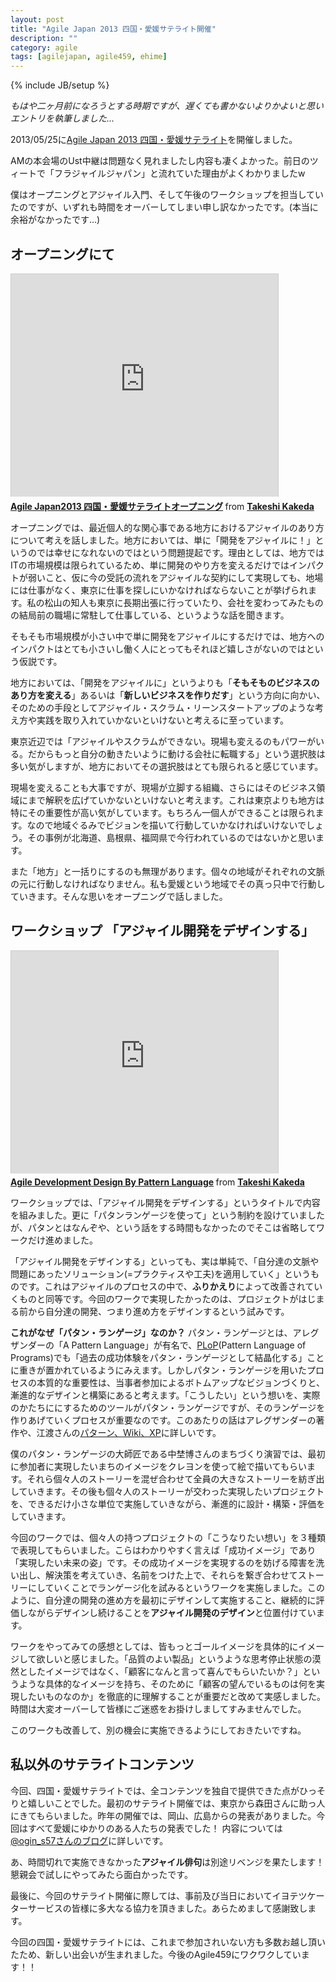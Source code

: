 ```yaml
---
layout: post
title: "Agile Japan 2013 四国・愛媛サテライト開催"
description: ""
category: agile
tags: [agilejapan, agile459, ehime]
---
```

{% include JB/setup %}

*もはや二ヶ月前になろうとする時期ですが、遅くても書かないよりかよいと思いエントリを執筆しました...*

2013/05/25に[Agile Japan 2013 四国・愛媛サテライト](http://agile459.doorkeeper.jp/events/3634)を開催しました。

AMの本会場のUst中継は問題なく見れましたし内容も凄くよかった。前日のツィートで「フラジャイルジャパン」と流れていた理由がよくわかりましたw

僕はオープニングとアジャイル入門、そして午後のワークショップを担当していたのですが、いずれも時間をオーバーしてしまい申し訳なかったです。(本当に余裕がなかったです...)

オープニングにて
-----------

<iframe src="http://www.slideshare.net/slideshow/embed_code/21894668" width="427" height="356" frameborder="0" marginwidth="0" marginheight="0" scrolling="no" style="border:1px solid #CCC;border-width:1px 1px 0;margin-bottom:5px" allowfullscreen webkitallowfullscreen mozallowfullscreen> </iframe> <div style="margin-bottom:5px"> <strong> <a href="http://www.slideshare.net/kkd/agile-japan2013" title="Agile Japan2013 四国・愛媛サテライトオープニング" target="_blank">Agile Japan2013 四国・愛媛サテライトオープニング</a> </strong> from <strong><a href="http://www.slideshare.net/kkd" target="_blank">Takeshi Kakeda</a></strong> </div>

オープニングでは、最近個人的な関心事である地方におけるアジャイルのあり方について考えを話しました。地方においては、単に「開発をアジャイルに！」というのでは幸せになれないのではという問題提起です。理由としては、地方ではITの市場規模は限られているため、単に開発のやり方を変えるだけではインパクトが弱いこと、仮に今の受託の流れをアジャイルな契約にして実現しても、地場には仕事がなく、東京に仕事を探しにいかなければならないことが挙げられます。私の松山の知人も東京に長期出張に行っていたり、会社を変わってみたものの結局前の職場に常駐して仕事している、というような話を聞きます。

そもそも市場規模が小さい中で単に開発をアジャイルにするだけでは、地方へのインパクトはとても小さいし働く人にとってもそれほど嬉しさがないのではという仮説です。

地方においては、「開発をアジャイルに」というよりも「**そもそものビジネスのあり方を変える**」あるいは「**新しいビジネスを作りだす**」という方向に向かい、そのための手段としてアジャイル・スクラム・リーンスタートアップのような考え方や実践を取り入れていかないといけないと考えるに至っています。

東京近辺では「アジャイルやスクラムができない。現場も変えるのもパワーがいる。だからもっと自分の動きたいように動ける会社に転職する」という選択肢は多い気がしますが、地方においてその選択肢はとても限られると感じています。

現場を変えることも大事ですが、現場が立脚する組織、さらにはそのビジネス領域にまで解釈を広げていかないといけないと考えます。これは東京よりも地方は特にその重要性が高い気がしています。もちろん一個人ができることは限られます。なので地域ぐるみでビジョンを描いて行動していかなければいけないでしょう。その事例が北海道、島根県、福岡県で今行われているのではないかと思います。

また「地方」と一括りにするのも無理があります。個々の地域がそれぞれの文脈の元に行動しなければなりません。私も愛媛という地域でその真っ只中で行動していきます。そんな思いをオープニングで話しました。

ワークショップ 「アジャイル開発をデザインする」
-------------

<iframe src="http://www.slideshare.net/slideshow/embed_code/22005644" width="427" height="356" frameborder="0" marginwidth="0" marginheight="0" scrolling="no" style="border:1px solid #CCC;border-width:1px 1px 0;margin-bottom:5px" allowfullscreen webkitallowfullscreen mozallowfullscreen> </iframe> <div style="margin-bottom:5px"> <strong> <a href="http://www.slideshare.net/kkd/agile-development-design-by-pattern-language" title="Agile Development Design By Pattern Language" target="_blank">Agile Development Design By Pattern Language</a> </strong> from <strong><a href="http://www.slideshare.net/kkd" target="_blank">Takeshi Kakeda</a></strong> </div>

ワークショップでは、「アジャイル開発をデザインする」というタイトルで内容を組みました。更に「パタンランゲージを使って」という制約を設けていましたが、パタンとはなんぞや、という話をする時間もなかったのでそこは省略してワークだけ進めました。

「アジャイル開発をデザインする」といっても、実は単純で、「自分達の文脈や問題にあったソリューション(=プラクティスや工夫)を適用していく」というものです。これはアジャイルのプロセスの中で、**ふりかえり**によって改善されていくものと同等です。今回のワークで実現したかったのは、プロジェクトがはじまる前から自分達の開発、つまり進め方をデザインするという試みです。

**これがなぜ「パタン・ランゲージ」なのか？**
パタン・ランゲージとは、アレグザンダーの「A Pattern Language」が有名で、[PLoP](http://www.hillside.net/plop/2013/)(Pattern Language of Programs)でも「過去の成功体験をパタン・ランゲージとして結晶化する」ことに重きが置かれているようにみえます。しかしパタン・ランゲージを用いたプロセスの本質的な重要性は、当事者参加によるボトムアップなビジョンづくりと、漸進的なデザインと構築にあると考えます。「こうしたい」という想いを、実際のかたちににするためのツールがパタン・ランゲージですが、そのランゲージを作りあげていくプロセスが重要なのです。このあたりの話はアレグザンダーの著作や、江渡さんの[パターン、Wiki、XP](http://www.amazon.co.jp/%E6%9C%AC/dp/4774138975)に詳しいです。

僕のパタン・ランゲージの大師匠である中埜博さんのまちづくり演習では、最初に参加者に実現したいまちのイメージをクレヨンを使って絵で描いてもらいます。それら個々人のストーリーを混ぜ合わせて全員の大きなストーリーを紡ぎ出していきます。その後も個々人のストーリーが交わった実現したいプロジェクトを、できるだけ小さな単位で実施していきながら、漸進的に設計・構築・評価をしていきます。

今回のワークでは、個々人の持つプロジェクトの「こうなりたい想い」を３種類で表現してもらいました。こらはわかりやすく言えば「成功イメージ」であり「実現したい未来の姿」です。その成功イメージを実現するのを妨げる障害を洗い出し、解決策を考えていき、名前をつけた上で、それらを繋ぎ合わせてストーリーにしていくことでランゲージ化を試みるというワークを実施しました。このように、自分達の開発の進め方を最初にデザインして実施すること、継続的に評価しながらデザインし続けることを**アジャイル開発のデザイン**と位置付けています。

ワークをやってみての感想としては、皆もっとゴールイメージを具体的にイメージして欲しいと感じました。「品質のよい製品」というような思考停止状態の漠然としたイメージではなく、「顧客になんと言って喜んでもらいたいか？」というような具体的なイメージを持ち、そのために「顧客の望んでいるものは何を実現したいものなのか」を徹底的に理解することが重要だと改めて実感しました。時間は大変オーバーして皆様にご迷惑をお掛けしましてすみませんでした。

このワークも改善して、別の機会に実施できるようにしておきたいですね。

私以外のサテライトコンテンツ
---------------

今回、四国・愛媛サテライトでは、全コンテンツを独自で提供できた点がひっそりと嬉しいことでした。最初のサテライト開催では、東京から森田さんに助っ人にきてもらいました。昨年の開催では、岡山、広島からの発表がありました。今回はすべて愛媛にゆかりのある人たちの発表でした！ 内容については [@ogin_s57さんのブログ](http://d.hatena.ne.jp/ogin_s57/20130526/1369588527)に詳しいです。

あ、時間切れで実施できなかった**アジャイル俳句**は別途リベンジを果たします！懇親会で試しにやってみたら面白かったです。

最後に、今回のサテライト開催に際しては、事前及び当日においてイヨテツケーターサービスの皆様に多大なる協力を頂きました。あらためまして感謝致します。

今回の四国・愛媛サテライトには、これまで参加されいない方も多数お越し頂いたため、新しい出会いが生まれました。今後のAgile459にワクワクしています！！